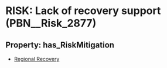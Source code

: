 # RISK: __Lack of recovery support__ (PBN__Risk_2877)

## Property: has_RiskMitigation

* [Regional Recovery](PBN__Mitigation_1042)

